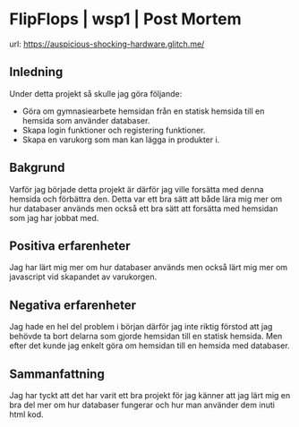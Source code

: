 # FlipFlops | wsp1  | Post Mortem 

url: https://auspicious-shocking-hardware.glitch.me/

## Inledning
Under detta projekt så skulle jag göra följande:
* Göra om gymnasiearbete hemsidan från en statisk hemsida till en hemsida som använder databaser.
* Skapa login funktioner och registering funktioner.
* Skapa en varukorg som man kan lägga in produkter i.

## Bakgrund
Varför jag började detta projekt är därför jag ville forsätta med denna hemsida och förbättra den. Detta var ett bra sätt att både lära mig mer om hur databaser används men också ett bra sätt att forsätta med hemsidan som jag har jobbat med.

## Positiva erfarenheter
Jag har lärt mig mer om hur databaser används men också lärt mig mer om javascript vid skapandet av varukorgen.

## Negativa erfarenheter
Jag hade en hel del problem i början därför jag inte riktig förstod att jag behövde ta bort delarna som gjorde hemsidan till en statisk hemsida. Men efter det kunde jag enkelt göra om hemsidan till en hemsida med databaser.

## Sammanfattning
Jag har tyckt att det har varit ett bra projekt för jag känner att jag lärt mig en bra del mer om hur databaser fungerar och hur man använder dem inuti html kod.

